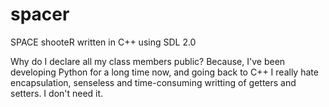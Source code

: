 spacer
======

SPACE shooteR written in C++ using SDL 2.0


Why do I declare all my class members public?
Because, I've been developing Python for a long time now, and going back to C++ I really hate
encapsulation, senseless and time-consuming writting of getters and setters. I don't need it.
